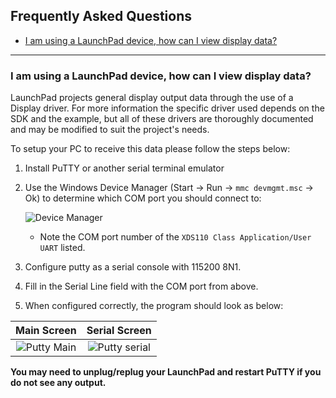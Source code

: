 ## Frequently Asked Questions

* [I am using a LaunchPad device, how can I view display data?](#display)
---

### <a name="display"></a>I am using a LaunchPad device, how can I view display data?

LaunchPad projects general display output data through the use of a Display driver. For more
information the specific driver used depends on the SDK and the example, but all of these
drivers are thoroughly documented and may be modified to suit the project's needs.

To setup your PC to receive this data please follow the steps below:

1. Install PuTTY or another serial terminal emulator
1. Use the Windows Device Manager (Start &rarr; Run &rarr; `mmc devmgmt.msc`
    &rarr; Ok) to determine which COM port you should connect to:

    ![Device Manager](resources/dev_mgr_xds110.png)
    * Note the COM port number of the `XDS110 Class Application/User UART` listed.
1. Configure putty as a serial console with 115200 8N1.
1. Fill in the Serial Line field with the COM port from above.
1. When configured correctly, the program should look as below:


| Main Screen                                   | Serial Screen                         |
|:---------------------------------------------:|:-------------------------------------:|
| ![Putty Main](resources/putty_main_scrn.png)  | ![Putty serial](resources/putty_serial_scrn.png) |

**You may need to unplug/replug your LaunchPad and restart PuTTY if you do not see any output.**